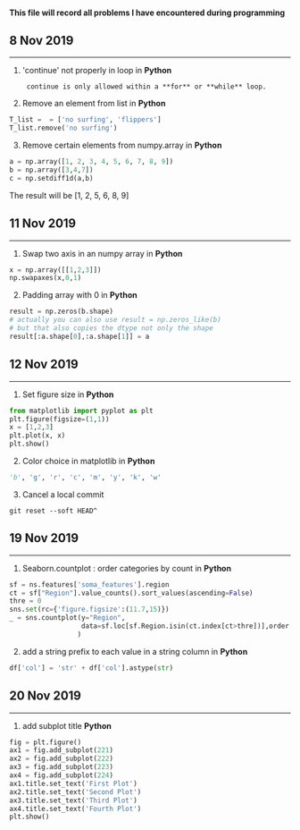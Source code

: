 #### This file will record all problems I have encountered during programming


## 8 Nov 2019
----------
1. 'continue' not properly in loop in **Python**
   ```
    continue is only allowed within a **for** or **while** loop.
   ```


2. Remove an element from list in **Python**
```Python
T_list =  = ['no surfing', 'flippers']
T_list.remove('no surfing')
```

3. Remove certain elements from numpy.array in **Python**
```Python
a = np.array([1, 2, 3, 4, 5, 6, 7, 8, 9])
b = np.array([3,4,7])
c = np.setdiff1d(a,b)
```
The result will be [1, 2, 5, 6, 8, 9]


## 11 Nov 2019
----------
1. Swap two axis in an numpy array in **Python**
```Python
x = np.array([[1,2,3]])
np.swapaxes(x,0,1)
```
2. Padding array with 0 in **Python**
```Python
result = np.zeros(b.shape)
# actually you can also use result = np.zeros_like(b) 
# but that also copies the dtype not only the shape
result[:a.shape[0],:a.shape[1]] = a
```

## 12 Nov 2019
----------
1. Set figure size in **Python**
```Python
from matplotlib import pyplot as plt
plt.figure(figsize=(1,1))
x = [1,2,3]
plt.plot(x, x)
plt.show()
```
2. Color choice in matplotlib in **Python**
```Python
'b', 'g', 'r', 'c', 'm', 'y', 'k', 'w'
```
3. Cancel a local commit
```Shell
git reset --soft HEAD^
```



## 19 Nov 2019
----------
1. Seaborn.countplot : order categories by count in **Python**
```Python
sf = ns.features['soma_features'].region
ct = sf["Region"].value_counts().sort_values(ascending=False)
thre = 0
sns.set(rc={'figure.figsize':(11.7,15)})
_ = sns.countplot(y="Region", 
                  data=sf.loc[sf.Region.isin(ct.index[ct>thre])],order = ct.index
                 )
```
2. add a string prefix to each value in a string column in **Python**
```Python
df['col'] = 'str' + df['col'].astype(str)
```

## 20 Nov 2019
----------
1. add subplot title **Python**
```Python
fig = plt.figure()
ax1 = fig.add_subplot(221)
ax2 = fig.add_subplot(222)
ax3 = fig.add_subplot(223)
ax4 = fig.add_subplot(224)
ax1.title.set_text('First Plot')
ax2.title.set_text('Second Plot')
ax3.title.set_text('Third Plot')
ax4.title.set_text('Fourth Plot')
plt.show()
```
